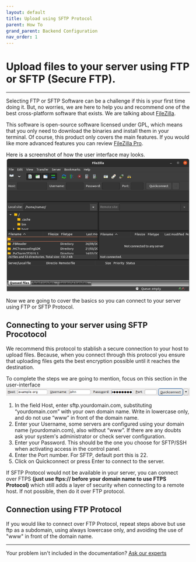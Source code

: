 ```yaml
---
layout: default
title: Upload using SFTP Protocol
parent: How To
grand_parent: Backend Configuration
nav_order: 1
---
```

# Upload files to your server using FTP or SFTP (Secure FTP).
<hr />

Selecting FTP or SFTP Software can be a challenge if this is your first time doing it. But, no worries, we are here to help you and recommend one of the best cross-platform software that exists. We are talking about [FileZilla](https://filezilla-project.org/). 

This software is open-source software licensed under GPL, which means that you only need to download the binaries and install them in your terminal. Of course, this product only covers the main features. If you would like more advanced features you can review [FileZilla Pro](https://filezilla-project.org/filezilla_pro.php).

Here is a screenshot of how the user interface may looks.
![FileZilla User-Interface](/assets/images/howto/using-filezilla.jpeg)

Now we are going to cover the basics so you can connect to your server using FTP or SFTP Protocol.
## Connecting to your server using SFTP Procotocol
We recommend this protocol to stablish a secure connection to your host to upload files. Because, when you connect through this protocol you ensure that uploading files gets the best encryption possible until it reaches the destination.

To complete the steps we are going to mention, focus on this section in the user-interface
![Input here the information](/assets/images/howto/quickconnect-sftp.png)

1. In the field Host, enter sftp.yourdomain.com, substituting “yourdomain.com” with your own domain name. Write in lowercase only, and do not use “www” in front of the domain name.
2. Enter your Username, some servers are configured using your domain name (yourdomain.com), also without “www”. If there are any doubts ask your system's administrator or check server configuration.
3. Enter your Password. This should be the one you choose for SFTP/SSH when activating access in the control panel.
4. Enter the Port number. For SFTP, default port this is 22.
5. Click on Quickconnect or press Enter to connect to the server.

If SFTP Protocol would not be available in your server, you can connect over FTPS **(just use ftps:// before your domain name to use FTPS Protocol)** which still adds a layer of security when connecting to a remote host. If not possible, then do it over FTP protocol.
## Connection using FTP Protocol
If you would like to connect over FTP Protocol, repeat steps above but use ftp as a subdomain, using always lowercase only, and avoiding the use of "www" in front of the domain name.

-----------
Your problem isn't included in the documentation? [Ask our experts](/sendingTicket)